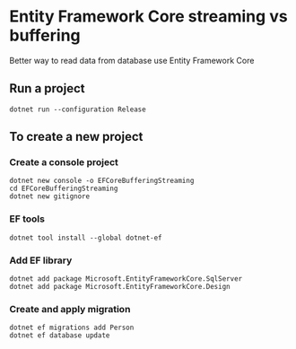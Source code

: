 ﻿# Entity Framework Core streaming vs buffering

Better way to read data from database use Entity Framework Core

## Run a project
```
dotnet run --configuration Release 
```
## To create a new project
### Create a console project
```
dotnet new console -o EFCoreBufferingStreaming
cd EFCoreBufferingStreaming
dotnet new gitignore
```

### EF tools
```
dotnet tool install --global dotnet-ef
```
### Add EF library
```
dotnet add package Microsoft.EntityFrameworkCore.SqlServer
dotnet add package Microsoft.EntityFrameworkCore.Design
```

### Create and apply migration
```
dotnet ef migrations add Person
dotnet ef database update
```